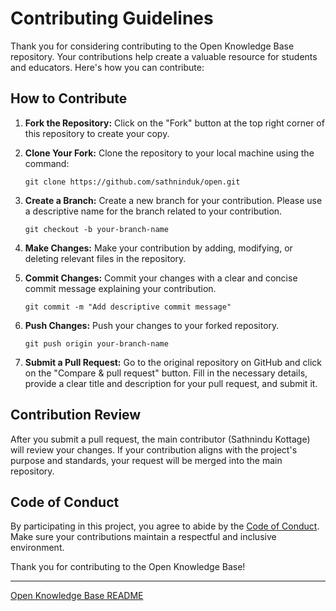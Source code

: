# Contributing Guidelines

Thank you for considering contributing to the Open Knowledge Base repository. Your contributions help create a valuable resource for students and educators. Here's how you can contribute:

## How to Contribute

1. **Fork the Repository:** Click on the "Fork" button at the top right corner of this repository to create your copy.

2. **Clone Your Fork:** Clone the repository to your local machine using the command:

    ```shell
    git clone https://github.com/sathninduk/open.git
    ```

3. **Create a Branch:** Create a new branch for your contribution. Please use a descriptive name for the branch related to your contribution.

    ```shell
    git checkout -b your-branch-name
    ```

4. **Make Changes:** Make your contribution by adding, modifying, or deleting relevant files in the repository.

5. **Commit Changes:** Commit your changes with a clear and concise commit message explaining your contribution.

    ```shell
    git commit -m "Add descriptive commit message"
    ```

6. **Push Changes:** Push your changes to your forked repository.

    ```shell
    git push origin your-branch-name
    ```

7. **Submit a Pull Request:** Go to the original repository on GitHub and click on the "Compare & pull request" button. Fill in the necessary details, provide a clear title and description for your pull request, and submit it.

## Contribution Review

After you submit a pull request, the main contributor (Sathnindu Kottage) will review your changes. If your contribution aligns with the project's purpose and standards, your request will be merged into the main repository.

## Code of Conduct

By participating in this project, you agree to abide by the [Code of Conduct](CODE_OF_CONDUCT.md). Make sure your contributions maintain a respectful and inclusive environment.

Thank you for contributing to the Open Knowledge Base!

---
[Open Knowledge Base README](README.md)
